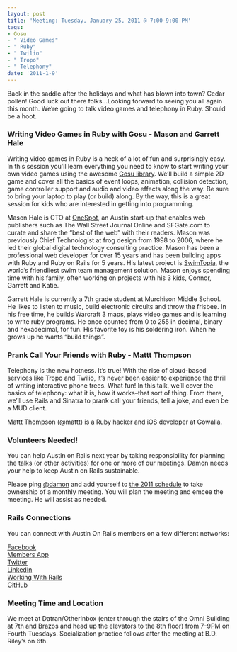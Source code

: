 ```yaml
---
layout: post
title: 'Meeting: Tuesday, January 25, 2011 @ 7:00-9:00 PM'
tags:
- Gosu
- " Video Games"
- " Ruby"
- " Twilio"
- " Tropo"
- " Telephony"
date: '2011-1-9'
---
```

Back in the saddle after the holidays and what has blown into town? Cedar pollen! Good luck out there folks…Looking forward to seeing you all again this month. We’re going to talk video games and telephony in Ruby. Should be a hoot.

### Writing Video Games in Ruby with Gosu - Mason and Garrett Hale

Writing video games in Ruby is a heck of a lot of fun and surprisingly easy. In this session you’ll learn everything you need to know to start writing your own video games using the awesome [Gosu library](http://code.google.com/p/gosu/). We’ll build a simple 2D game and cover all the basics of event loops, animation, collision detection, game controller support and audio and video effects along the way. Be sure to bring your laptop to play (or build) along. By the way, this is a great session for kids who are interested in getting into programming.

Mason Hale is CTO at [OneSpot](http://www.onespot.com), an Austin start-up that enables web publishers such as The Wall Street Journal Online and SFGate.com to curate and share the “best of the web” with their readers. Mason was previously Chief Technologist at frog design from 1998 to 2006, where he led their global digital technology consulting practice. Mason has been a professional web developer for over 15 years and has been building apps with Ruby and Ruby on Rails for 5 years. His latest project is [SwimTopia](http://www.swimtopia.com), the world’s friendliest swim team management solution. Mason enjoys spending time with his family, often working on projects with his 3 kids, Connor, Garrett and Katie.

Garrett Hale is currently a 7th grade student at Murchison Middle School. He likes to listen to music, build electronic circuits and throw the frisbee. In his free time, he builds Warcraft 3 maps, plays video games and is learning to write ruby programs. He once counted from 0 to 255 in decimal, binary and hexadecimal, for fun. His favorite toy is his soldering iron. When he grows up he wants “build things”.

### Prank Call Your Friends with Ruby - Mattt Thompson

Telephony is the new hotness. It’s true! With the rise of cloud-based services like Tropo and Twilio, it’s never been easier to experience the thrill of writing interactive phone trees. What fun! In this talk, we’ll cover the basics of telephony: what it is, how it works–that sort of thing. From there, we’ll use Rails and Sinatra to prank call your friends, tell a joke, and even be a MUD client.

Mattt Thompson (@mattt) is a Ruby hacker and iOS developer at Gowalla.

### Volunteers Needed!

You can help Austin on Rails next year by taking responsibility for planning the talks (or other activities) for one or more of our meetings. Damon needs your help to keep Austin on Rails sustainable.

Please ping [@damon](http://twitter.com/damon) and add yourself to [the 2011 schedule](http://wiki.github.com/austinonrails/members/2011-meetings) to take ownership of a monthly meeting. You will plan the meeting and emcee the meeting. He will assist as needed.

### Rails Connections

You can connect with Austin On Rails members on a few different networks:

[Facebook](http://www.facebook.com/austinonrails)  
  [Members App](http://members.austinonrails.org)  
  [Twitter](http://twitter.com/austinonrails)  
  [LinkedIn](http://www.linkedin.com/groups?gid=37006)  
  [Working With Rails](http://www.workingwithrails.com/group/4451-austin-on-rails)  
  [GitHub](http://github.com/austinonrails)

### Meeting Time and Location

We meet at Datran/OtherInbox (enter through the stairs of the Omni Building at 7th and Brazos and head up the elevators to the 8th floor) from 7-9PM on Fourth Tuesdays. Socialization practice follows after the meeting at B.D. Riley’s on 6th.

